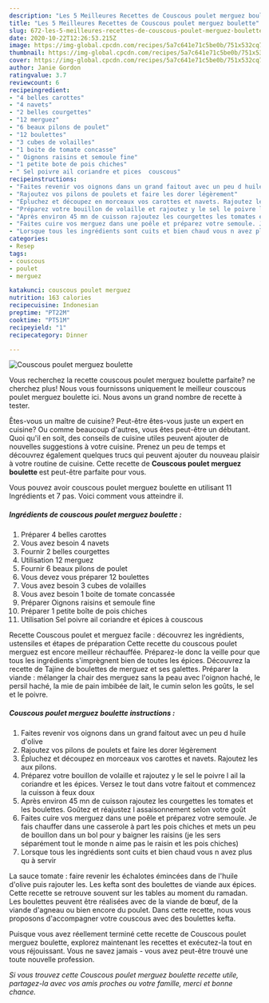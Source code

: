 ```yaml
---
description: "Les 5 Meilleures Recettes de Couscous poulet merguez boulette"
title: "Les 5 Meilleures Recettes de Couscous poulet merguez boulette"
slug: 672-les-5-meilleures-recettes-de-couscous-poulet-merguez-boulette
date: 2020-10-22T12:26:53.215Z
image: https://img-global.cpcdn.com/recipes/5a7c641e71c5be0b/751x532cq70/couscous-poulet-merguez-boulette-photo-principale-de-la-recette.jpg
thumbnail: https://img-global.cpcdn.com/recipes/5a7c641e71c5be0b/751x532cq70/couscous-poulet-merguez-boulette-photo-principale-de-la-recette.jpg
cover: https://img-global.cpcdn.com/recipes/5a7c641e71c5be0b/751x532cq70/couscous-poulet-merguez-boulette-photo-principale-de-la-recette.jpg
author: Janie Gordon
ratingvalue: 3.7
reviewcount: 6
recipeingredient:
- "4 belles carottes"
- "4 navets"
- "2 belles courgettes"
- "12 merguez"
- "6 beaux pilons de poulet"
- "12 boulettes"
- "3 cubes de volailles"
- "1 boite de tomate concasse"
- " Oignons raisins et semoule fine"
- "1 petite bote de pois chiches"
- " Sel poivre ail coriandre et pices  couscous"
recipeinstructions:
- "Faites revenir vos oignons dans un grand faitout avec un peu d huile d&#39;olive"
- "Rajoutez vos pilons de poulets et faire les dorer légèrement"
- "Épluchez et découpez en morceaux vos carottes et navets. Rajoutez les aux pilons."
- "Préparez votre bouillon de volaille et rajoutez y le sel le poivre l ail la coriandre et les épices. Versez le tout dans votre faitout et commencez la cuisson à feux doux"
- "Après environ 45 mn de cuisson rajoutez les courgettes les tomates et les boulettes. Goûtez et réajustez l assaisonnement selon votre goût"
- "Faites cuire vos merguez dans une poêle et préparez votre semoule. Je fais chauffer dans une casserole à part les pois chiches et mets un peu de bouillon dans un bol pour y baigner les raisins (je les sers séparément tout le monde n aime pas le raisin et les pois chiches)"
- "Lorsque tous les ingrédients sont cuits et bien chaud vous n avez plus qu à servir"
categories:
- Resep
tags:
- couscous
- poulet
- merguez

katakunci: couscous poulet merguez 
nutrition: 163 calories
recipecuisine: Indonesian
preptime: "PT22M"
cooktime: "PT51M"
recipeyield: "1"
recipecategory: Dinner

---
```



![Couscous poulet merguez boulette](https://img-global.cpcdn.com/recipes/5a7c641e71c5be0b/751x532cq70/couscous-poulet-merguez-boulette-photo-principale-de-la-recette.jpg)

Vous recherchez la recette couscous poulet merguez boulette parfaite? ne cherchez plus! Nous vous fournissons uniquement le meilleur couscous poulet merguez boulette ici. Nous avons un grand nombre de recette à tester.

Êtes-vous un maître de cuisine? Peut-être êtes-vous juste un expert en cuisine? Ou comme beaucoup d'autres, vous êtes peut-être un débutant. Quoi qu'il en soit, des conseils de cuisine utiles peuvent ajouter de nouvelles suggestions à votre cuisine. Prenez un peu de temps et découvrez également quelques trucs qui peuvent ajouter du nouveau plaisir à votre routine de cuisine. Cette recette de <strong> Couscous poulet merguez boulette </strong> est peut-être parfaite pour vous.

<!--inarticleads1-->

Vous pouvez avoir couscous poulet merguez boulette en utilisant 11 Ingrédients et 7 pas. Voici comment vous atteindre il.

##### Ingrédients de couscous poulet merguez boulette :

1. Préparer 4 belles carottes
1. Vous avez besoin 4 navets
1. Fournir 2 belles courgettes
1. Utilisation 12 merguez
1. Fournir 6 beaux pilons de poulet
1. Vous devez vous préparer 12 boulettes
1. Vous avez besoin 3 cubes de volailles
1. Vous avez besoin 1 boite de tomate concassée
1. Préparer  Oignons raisins et semoule fine
1. Préparer 1 petite boîte de pois chiches
1. Utilisation  Sel poivre ail coriandre et épices à couscous


Recette Couscous poulet et merguez facile : découvrez les ingrédients, ustensiles et étapes de préparation Cette recette du couscous poulet merguez est encore meilleur réchauffée. Préparez-le donc la veille pour que tous les ingrédients s&#39;imprègnent bien de toutes les épices. Découvrez la recette de Tajine de boulettes de merguez et ses galettes. Préparer la viande : mélanger la chair des merguez sans la peau avec l&#39;oignon haché, le persil haché, la mie de pain imbibée de lait, le cumin selon les goûts, le sel et le poivre. 

<!--inarticleads2-->

##### Couscous poulet merguez boulette instructions :

1. Faites revenir vos oignons dans un grand faitout avec un peu d huile d&#39;olive
1. Rajoutez vos pilons de poulets et faire les dorer légèrement
1. Épluchez et découpez en morceaux vos carottes et navets. Rajoutez les aux pilons.
1. Préparez votre bouillon de volaille et rajoutez y le sel le poivre l ail la coriandre et les épices. Versez le tout dans votre faitout et commencez la cuisson à feux doux
1. Après environ 45 mn de cuisson rajoutez les courgettes les tomates et les boulettes. Goûtez et réajustez l assaisonnement selon votre goût
1. Faites cuire vos merguez dans une poêle et préparez votre semoule. Je fais chauffer dans une casserole à part les pois chiches et mets un peu de bouillon dans un bol pour y baigner les raisins (je les sers séparément tout le monde n aime pas le raisin et les pois chiches)
1. Lorsque tous les ingrédients sont cuits et bien chaud vous n avez plus qu à servir


La sauce tomate : faire revenir les échalotes émincées dans de l&#39;huile d&#39;olive puis rajouter les. Les kefta sont des boulettes de viande aux épices. Cette recette se retrouve souvent sur les tables au moment du ramadan. Les boulettes peuvent être réalisées avec de la viande de bœuf, de la viande d&#39;agneau ou bien encore du poulet. Dans cette recette, nous vous proposons d&#39;accompagner votre couscous avec des boulettes kefta. 

<!--inarticleads1-->

<p>
Puisque vous avez réellement terminé cette recette de Couscous poulet merguez boulette, explorez maintenant les recettes et exécutez-la tout en vous réjouissant. Vous ne savez jamais - vous avez peut-être trouvé une toute nouvelle profession.
</p>

<p>
<i>Si vous trouvez cette Couscous poulet merguez boulette recette utile, partagez-la avec vos amis proches ou votre famille, merci et bonne chance.</i>
</p>
